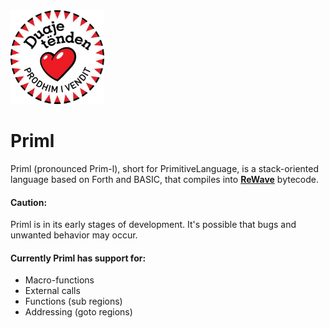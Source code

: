 <img src="./img/logo.png" alt="drawing" width="150"/>

# Priml
Priml (pronounced Prim-l), short for PrimitiveLanguage, is a stack-oriented language based on Forth and BASIC, that compiles into **[ReWave](https://github.com/x-Eagle-x/ReWave)** bytecode.

#### Caution:
Priml is in its early stages of development. It's possible that bugs and unwanted behavior may occur. 

#### Currently Priml has support for:
- Macro-functions
- External calls
- Functions (sub regions)
- Addressing (goto regions)
